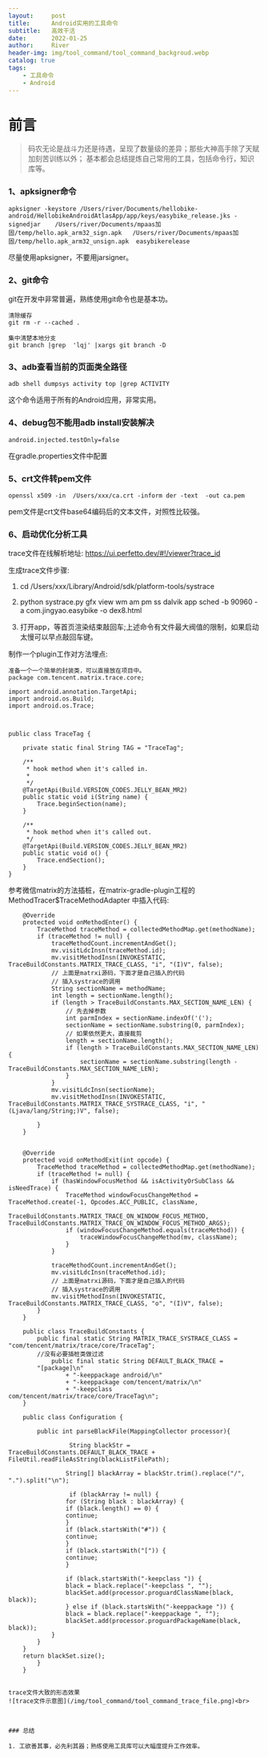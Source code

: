 ```yaml
---
layout:     post
title:      Android实用的工具命令
subtitle:   高效干活
date:       2022-01-25
author:     River
header-img: img/tool_command/tool_command_backgroud.webp
catalog: true
tags:
    - 工具命令
    - Android
--- 
```


# 前言
>码农无论是战斗力还是待遇，呈现了数量级的差异；那些大神高手除了天赋加刻苦训练以外；
基本都会总结提炼自己常用的工具，包括命令行，知识库等。


### 1、apksigner命令

```
apksigner -keystore /Users/river/Documents/hellobike-android/HellobikeAndroidAtlasApp/app/keys/easybike_release.jks -signedjar    /Users/river/Documents/mpaas加固/temp/hello.apk_arm32_sign.apk   /Users/river/Documents/mpaas加固/temp/hello.apk_arm32_unsign.apk  easybikerelease 
```

尽量使用apksigner，不要用jarsigner。


### 2、git命令

git在开发中非常普遍，熟练使用git命令也是基本功。

```
清除缓存
git rm -r --cached . 

集中清楚本地分支
git branch |grep  'lqj' |xargs git branch -D 

```


### 3、adb查看当前的页面类全路径

```
adb shell dumpsys activity top |grep ACTIVITY
```
这个命令适用于所有的Android应用，非常实用。

### 4、debug包不能用adb install安装解决

```
android.injected.testOnly=false
```
在gradle.properties文件中配置


### 5、crt文件转pem文件

```
openssl x509 -in  /Users/xxx/ca.crt -inform der -text  -out ca.pem
```
pem文件是crt文件base64编码后的文本文件，对照性比较强。


### 6、启动优化分析工具

trace文件在线解析地址:
https://ui.perfetto.dev/#!/viewer?trace_id

生成trace文件步骤:
1. cd  /Users/xxx/Library/Android/sdk/platform-tools/systrace

2. python systrace.py gfx view wm am pm ss dalvik app sched -b 90960 -a com.jingyao.easybike  -o dex8.html

3. 打开app，等首页渲染结束敲回车;上述命令有文件最大阀值的限制，如果启动太慢可以早点敲回车键。

制作一个plugin工作对方法埋点:

```
准备一个一个简单的封装类，可以直接放在项目中。
package com.tencent.matrix.trace.core;

import android.annotation.TargetApi;
import android.os.Build;
import android.os.Trace;



public class TraceTag {

    private static final String TAG = "TraceTag";

    /**
     * hook method when it's called in.
     *
     */
    @TargetApi(Build.VERSION_CODES.JELLY_BEAN_MR2)
    public static void i(String name) {
        Trace.beginSection(name);
    }

    /**
     * hook method when it's called out.
     */
    @TargetApi(Build.VERSION_CODES.JELLY_BEAN_MR2)
    public static void o() {
        Trace.endSection();
    }
}

```

参考微信matrix的方法插桩，在matrix-gradle-plugin工程的MethodTracer$TraceMethodAdapter
中插入代码:

        @Override
        protected void onMethodEnter() {
            TraceMethod traceMethod = collectedMethodMap.get(methodName);
            if (traceMethod != null) {
                traceMethodCount.incrementAndGet();
                mv.visitLdcInsn(traceMethod.id);
                mv.visitMethodInsn(INVOKESTATIC, TraceBuildConstants.MATRIX_TRACE_CLASS, "i", "(I)V", false);
                // 上面是matrxi源码，下面才是自己插入的代码
                // 插入systrace的调用
                String sectionName = methodName;
                int length = sectionName.length();
                if (length > TraceBuildConstants.MAX_SECTION_NAME_LEN) {
                    // 先去掉参数
                    int parmIndex = sectionName.indexOf('(');
                    sectionName = sectionName.substring(0, parmIndex);
                    // 如果依然更大，直接裁剪
                    length = sectionName.length();
                    if (length > TraceBuildConstants.MAX_SECTION_NAME_LEN) {
                        sectionName = sectionName.substring(length - TraceBuildConstants.MAX_SECTION_NAME_LEN);
                    }
                }
                mv.visitLdcInsn(sectionName);
                mv.visitMethodInsn(INVOKESTATIC, TraceBuildConstants.MATRIX_TRACE_SYSTRACE_CLASS, "i", "(Ljava/lang/String;)V", false);
          
            }
        }
        
        
        @Override
        protected void onMethodExit(int opcode) {
            TraceMethod traceMethod = collectedMethodMap.get(methodName);
            if (traceMethod != null) {
                if (hasWindowFocusMethod && isActivityOrSubClass && isNeedTrace) {
                    TraceMethod windowFocusChangeMethod = TraceMethod.create(-1, Opcodes.ACC_PUBLIC, className,
                            TraceBuildConstants.MATRIX_TRACE_ON_WINDOW_FOCUS_METHOD, TraceBuildConstants.MATRIX_TRACE_ON_WINDOW_FOCUS_METHOD_ARGS);
                    if (windowFocusChangeMethod.equals(traceMethod)) {
                        traceWindowFocusChangeMethod(mv, className);
                    }
                }

                traceMethodCount.incrementAndGet();
                mv.visitLdcInsn(traceMethod.id);
                // 上面是matrxi源码，下面才是自己插入的代码
                // 插入systrace的调用
                mv.visitMethodInsn(INVOKESTATIC, TraceBuildConstants.MATRIX_TRACE_CLASS, "o", "(I)V", false);
            }
        }
        
        public class TraceBuildConstants {
            public final static String MATRIX_TRACE_SYSTRACE_CLASS = "com/tencent/matrix/trace/core/TraceTag";
            //没有必要插桩类做过滤
                public final static String DEFAULT_BLACK_TRACE =
            "[package]\n"
                    + "-keeppackage android/\n"
                    + "-keeppackage com/tencent/matrix/\n"
                    + "-keepclass com/tencent/matrix/trace/core/TraceTag\n";
        }
        
        public class Configuration {
            
            public int parseBlackFile(MappingCollector processor){
                    
                     String blackStr = TraceBuildConstants.DEFAULT_BLACK_TRACE + FileUtil.readFileAsString(blackListFilePath);

                    String[] blackArray = blackStr.trim().replace("/", ".").split("\n");
                   
                     if (blackArray != null) {
                    for (String black : blackArray) {
                    if (black.length() == 0) {
                    continue;
                    }
                    if (black.startsWith("#")) {
                    continue;
                    }
                    if (black.startsWith("[")) {
                    continue;
                    }

                    if (black.startsWith("-keepclass ")) {
                    black = black.replace("-keepclass ", "");
                    blackSet.add(processor.proguardClassName(black, black));
                    } else if (black.startsWith("-keeppackage ")) {
                    black = black.replace("-keeppackage ", "");
                    blackSet.add(processor.proguardPackageName(black, black));
                }
            }
        }
        return blackSet.size();
            }
        }
        
```

trace文件大致的形态效果
![trace文件示意图](/img/tool_command/tool_command_trace_file.png)<br>



### 总结

1. 工欲善其事，必先利其器；熟练使用工具库可以大幅度提升工作效率。

